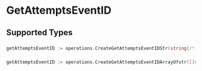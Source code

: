 # GetAttemptsEventID


## Supported Types

### 

```go
getAttemptsEventID := operations.CreateGetAttemptsEventIDStr(string{/* values here */})
```

### 

```go
getAttemptsEventID := operations.CreateGetAttemptsEventIDArrayOfstr([]string{/* values here */})
```

